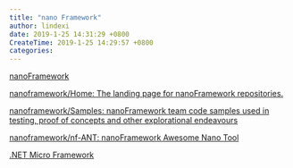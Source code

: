 ```yaml
---
title: "nano Framework"
author: lindexi
date: 2019-1-25 14:31:29 +0800
CreateTime: 2019-1-25 14:29:57 +0800
categories: 
---
```



<!--more-->


<!-- csdn -->

[nanoFramework](https://github.com/nanoframework )

[nanoframework/Home: The landing page for nanoFramework repositories.](https://github.com/nanoframework/Home )

[nanoframework/Samples: nanoFramework team code samples used in testing, proof of concepts and other explorational endeavours](https://github.com/nanoframework/Samples )

[nanoframework/nf-ANT: nanoFramework Awesome Nano Tool](https://github.com/nanoframework/nf-ANT )

[.NET Micro Framework](https://github.com/NETMF/netmf-interpreter/wiki/Architecture )

